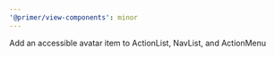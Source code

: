 ```yaml
---
'@primer/view-components': minor
---
```


Add an accessible avatar item to ActionList, NavList, and ActionMenu

<!-- Changed components: Primer::Alpha::ActionList, Primer::Alpha::ActionMenu, Primer::Alpha::NavList -->
